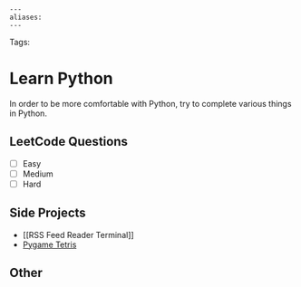 ```
---
aliases:
---
```

Tags:

# Learn Python
In order to be more comfortable with Python, try to complete various things in Python.

## LeetCode Questions
- [ ] Easy
- [ ] Medium
- [ ] Hard

## Side Projects
- [[RSS Feed Reader Terminal]]
- [Pygame Tetris](https://github.com/rtpascual/tetris-py)

## Other
